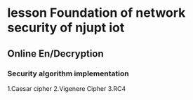 # lesson Foundation of network security of njupt iot
## Online En/Decryption
### Security algorithm implementation
1.Caesar cipher
2.Vigenere Cipher
3.RC4
